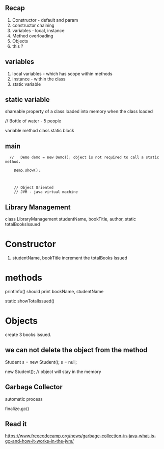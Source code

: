 ## Recap 
1. Constructor - default and param
2. constructor chaining 
3. variables - local, instance
4. Method overloading 
5. Objects
6. this ?

## variables 
1. local variables - which has scope within methods
2. instance - within the class
3. static variable


## static variable 

shareable property of a class 
loaded into memory when the class loaded 


// Bottle of water  - 5 people 

variable 
method 
class 
static block 

## main 

      //   Demo demo = new Demo(); object is not required to call a static method.

        Demo.show();
 


        // Object Oriented 
        // JVM - java virtual machine 
        

## Library Management 
class LibraryManagement 
studentName, 
bookTitle, 
author,
static totalBooksIssued

# Constructor 
1. studentName, bookTitle
increment the totalBooks Issued

# methods
printInfo()
should print bookName, studentName

static showTotalIssued()

# Objects
create 3 books issued. 



## we can not delete the object from the method

Student s = new Student();
s = null;


new Student(); // object will stay in the memory 
## Garbage Collector

automatic process 

finalize.gc()

## Read it
https://www.freecodecamp.org/news/garbage-collection-in-java-what-is-gc-and-how-it-works-in-the-jvm/


















